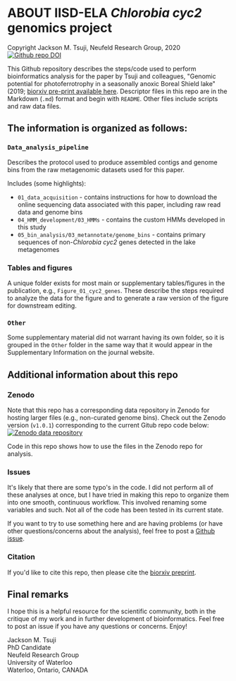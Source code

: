 # ABOUT IISD-ELA _Chlorobia_ _cyc2_ genomics project
Copyright Jackson M. Tsuji, Neufeld Research Group, 2020  
[![Github repo DOI](https://zenodo.org/badge/168807016.svg)](https://zenodo.org/badge/latestdoi/168807016)

This Github repository describes the steps/code used to perform bioinformatics analysis for the paper by Tsuji and colleagues, "Genomic potential for photoferrotrophy in a seasonally anoxic Boreal Shield lake" (2019; [biorxiv pre-print available here](https://doi.org/10.1101/653014). Descriptor files in this repo are in the Markdown (`.md`) format and begin with `README`. Other files include scripts and raw data files.

## The information is organized as follows:
### `Data_analysis_pipeline`
Describes the protocol used to produce assembled contigs and genome bins from the raw metagenomic datasets used for this paper.

Includes (some highlights):
- `01_data_acquisition` - contains instructions for how to download the online sequencing data associated with this paper, including raw read data and genome bins
- `04_HMM_development/03_HMMs` - contains the custom HMMs developed in this study
- `05_bin_analysis/03_metannotate/genome_bins` - contains primary sequences of non-*Chlorobia* *cyc2* genes detected in the lake metagenomes

### Tables and figures
A unique folder exists for most main or supplementary tables/figures in the publication, e.g., `Figure_01_cyc2_genes`. These describe the steps required to analyze the data for the figure and to generate a raw version of the figure for downstream editing.

### `Other`
Some supplementary material did not warrant having its own folder, so it is grouped in the `Other` folder in the same way that it would appear in the Supplementary Information on the journal website.

## Additional information about this repo
### Zenodo
Note that this repo has a corresponding data repository in Zenodo for hosting larger files (e.g., non-curated genome bins). Check out the Zenodo version (`v1.0.1`) corresponding to the current Gitub repo code below:  
[![Zenodo data repository](https://zenodo.org/badge/DOI/10.5281/zenodo.3228469.svg)](http://doi.org/10.5281/zenodo.3228469)

Code in this repo shows how to use the files in the Zenodo repo for analysis.

### Issues
It's likely that there are some typo's in the code. I did not perform all of these analyses at once, but I have tried in making this repo to organize them into one smooth, continuous workflow. This involved renaming some variables and such. Not all of the code has been tested in its current state.

If you want to try to use something here and are having problems (or have other questions/concerns about the analysis), feel free to post a [Github issue](https://github.com/jmtsuji/chlorobia-cyc2-genomics/issues).

### Citation
If you'd like to cite this repo, then please cite the [biorxiv preprint](https://doi.org/10.1101/653014).

## Final remarks
I hope this is a helpful resource for the scientific community, both in the critique of my work and in further development of bioinformatics. Feel free to post an issue if you have any questions or concerns. Enjoy!  


Jackson M. Tsuji  
PhD Candidate  
Neufeld Research Group  
University of Waterloo  
Waterloo, Ontario, CANADA
